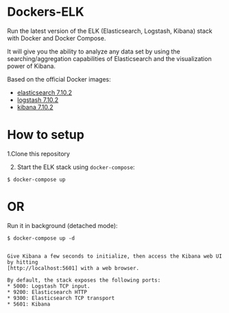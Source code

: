 # Dockers-ELK


Run the latest version of the ELK (Elasticsearch, Logstash, Kibana) stack with Docker and Docker Compose.

It will give you the ability to analyze any data set by using the searching/aggregation capabilities of Elasticsearch
and the visualization power of Kibana.

Based on the official Docker images:

* [elasticsearch 7.10.2](https://github.com/elastic/elasticsearch-docker)
* [logstash 7.10.2](https://github.com/elastic/logstash-docker)
* [kibana 7.10.2](https://github.com/elastic/kibana-docker)


# How to setup 

 1.Clone this repository


2. Start the ELK stack using `docker-compose`:

```console
$ docker-compose up
```
# OR

Run it in background (detached mode):

```console
$ docker-compose up -d


Give Kibana a few seconds to initialize, then access the Kibana web UI by hitting
[http://localhost:5601] with a web browser.

By default, the stack exposes the following ports:
* 5000: Logstash TCP input.
* 9200: Elasticsearch HTTP
* 9300: Elasticsearch TCP transport
* 5601: Kibana
